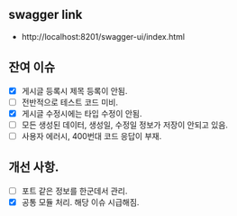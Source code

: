 ## swagger link

* http://localhost:8201/swagger-ui/index.html

## 잔여 이슈

* [x] 게시글 등록시 제목 등록이 안됨.
* [ ] 전반적으로 테스트 코드 미비.
* [x] 게시글 수정시에는 타입 수정이 안됨.
* [ ] 모든 생성된 데이터, 생성일, 수정일 정보가 저장이 안되고 있음.
* [ ] 사용자 에러시, 400번대 코드 응답이 부재.

## 개선 사항.

* [ ] 포트 같은 정보를 한군데서 관리.
* [x] 공통 모듈 처리. 해당 이슈 시급해짐.